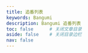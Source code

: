 ```yaml
---
title: 追番列表
keywords: Bangumi
description: Bangumi 追番列表
toc: false		# 关闭文章目录
aside: false	# 关闭目录边栏
nav: false
---
```


<ValaxyBangumi />